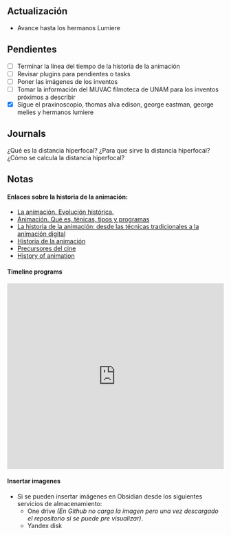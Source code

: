 ## Actualización

- Avance hasta los hermanos Lumiere

## Pendientes

- [ ] Terminar la línea del tiempo de la historia de la animación
- [ ] Revisar plugins para pendientes o tasks
- [ ] Poner las imágenes de los inventos
- [ ] Tomar la información del MUVAC filmoteca de UNAM para los inventos próximos a describir
- [x] Sigue el praxinoscopio, thomas alva edison, george eastman, george melies y hermanos lumiere

## Journals

¿Qué es la distancia hiperfocal?
¿Para que sirve la distancia hiperfocal?
¿Cómo se calcula la distancia hiperfocal?

## Notas
#### Enlaces sobre la historia de la animación:
- [La animación. Evolución histórica.](https://openaccess.uoc.edu/bitstream/10609/52985/2/Animaci%C3%B3n%202D%20y%203D_M%C3%B3dulo1_La%20animaci%C3%B3n.%20Evoluci%C3%B3n%20hist%C3%B3rica.pdf)
- [Animación. Qué es, ténicas, tipos y programas](https://www.notodoanimacion.es/que-es-la-animacion-tipos-y-tecnicas/)
- [La historia de la animación: desde las técnicas tradicionales a la animación digital](https://www.esdesignbarcelona.com/actualidad/animacion/historia-animacion)
- [Historia de la animación](https://www.mstschool.mx/post/historia-de-la-animacion)
- [Precursores del cine](https://museovirtual.filmoteca.unam.mx/temas)
- [History of animation](https://history-of-animation.webflow.io/)

#### Timeline programs


<iframe width="100%" height="432" src="https://miro.com/app/live-embed/uXjVKo6LrMM=/?moveToViewport=-8820,220,4573,2396&embedId=382662857126" frameborder="0" scrolling="no" allow="fullscreen; clipboard-read; clipboard-write" allowfullscreen></iframe>

#### Insertar imagenes
- Si se pueden insertar imágenes en Obsidian desde los siguientes servicios de almacenamiento:
	- One drive _(En Github no carga la imagen pero una vez descargado el repositorio si se puede pre visualizar)_.
	- Yandex disk